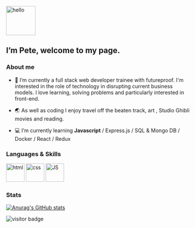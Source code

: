 <img src='https://media.giphy.com/media/ymwg2hvAKuuuiDN1x3/giphy.gif' alt='hello' height='80px'/> 

##  I’m Pete, welcome to my page. 
 
### About me 
- 👀 I’m currently a full stack web developer trainee with futureproof. I'm interested in the role of technology in disrupting current business models. I love learning, solving problems and particularly interested in front-end.

- :earth_asia: As well as coding I enjoy travel off the beaten track, art , Studio Ghibli movies and reading.

- :computer: I’m currently learning **Javascript**  / Express.js / SQL & Mongo DB / Docker / React / Redux 

### Languages & Skills
<p align='left'>
<img src='https://img.icons8.com/color/2x/html-5--v2.png' alt='html' height='50px'/>
<img src='https://img.icons8.com/color/2x/css3.png' alt='css' height='50px'/>
<img src='https://img.icons8.com/color/2x/javascript.png' alt='JS' height='50px'/>
<img src='' alt='' height=''/>
<img src='' alt='' height=''/>
<img src='' alt='' height=''/>
<img src='' alt='' height=''/>
</p> 


### Stats 

[![Anurag's GitHub stats](https://github-readme-stats.vercel.app/api?username=pilks-pixel&show_icons=true&theme=tokyonight)](https://github.com/anuraghazra/github-readme-stats)


![visitor badge](https://visitor-badge.glitch.me/badge?page_id=pilks-pixel.READMEmd)




<!---
Pilks-pixel/Pilks-pixel is a ✨ special ✨ repository because its `README.md` (this file) appears on your GitHub profile.
You can click the Preview link to take a look at your changes.
--->
